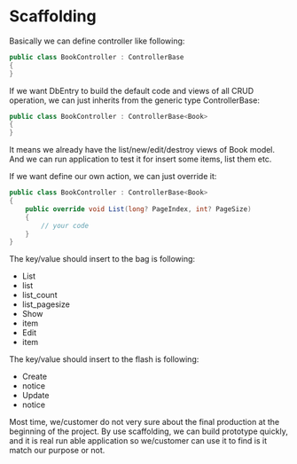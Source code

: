 Scaffolding
==========

Basically we can define controller like following:

````c#
public class BookController : ControllerBase
{
}
````

If we want DbEntry to build the default code and views of all CRUD operation, we can just inherits from the generic type ControllerBase<T>:

````c#
public class BookController : ControllerBase<Book>
{
}
````

It means we already have the list/new/edit/destroy views of Book model. And we can run application to test it for insert some items, list them etc.

If we want define our own action, we can just override it:

````c#
public class BookController : ControllerBase<Book>
{
    public override void List(long? PageIndex, int? PageSize)
    {
        // your code
    }
}
````

The key/value should insert to the bag is following:

* List
 * list
 * list_count
 * list_pagesize
* Show
 * item
* Edit
 * item

The key/value should insert to the flash is following:

* Create
 * notice
* Update
 * notice

Most time, we/customer do not very sure about the final production at the beginning of the project. By use scaffolding, we can build prototype quickly, and it is real run able application so we/customer can use it to find is it match our purpose or not.
